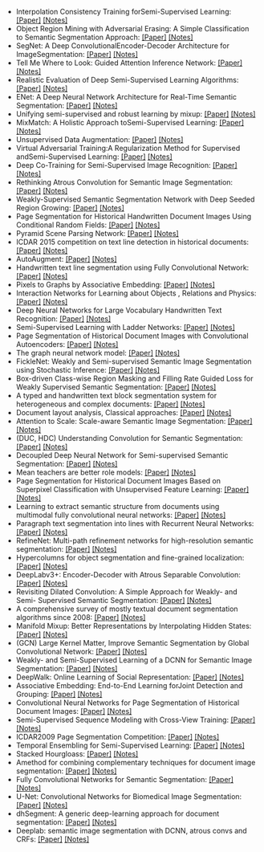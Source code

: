 - Interpolation Consistency Training forSemi-Supervised Learning: [[Paper]](https://arxiv.org/abs/1903.03825) [[Notes]](notes/44_interpolation_consistency_tranining.pdf)
- Object Region Mining with Adversarial Erasing: A Simple Classification to Semantic Segmentation Approach: [[Paper]](https://arxiv.org/abs/1703.08448) [[Notes]](notes/51_object_region_manning_for_sem_seg.pdf)
- SegNet: A Deep ConvolutionalEncoder-Decoder Architecture for ImageSegmentation: [[Paper]](https://ieeexplore.ieee.org/document/7803544) [[Notes]](notes/21_segnet.pdf)
- Tell Me Where to Look: Guided Attention Inference Network: [[Paper]](https://arxiv.org/abs/1802.10171) [[Notes]](notes/50_tell_me_where_to_look.pdf)
- Realistic Evaluation of Deep Semi-Supervised Learning Algorithms: [[Paper]](https://arxiv.org/abs/1804.09170) [[Notes]](notes/37_realistic_eval_of_deep_ss.pdf)
- ENet: A Deep Neural Network Architecture for Real-Time Semantic Segmentation: [[Paper]](https://arxiv.org/abs/1606.02147) [[Notes]](notes/27_enet.pdf)
- Unifying semi-supervised and robust learning by mixup: [[Paper]](https://openreview.net/forum?id=r1gp1jRN_4) [[Notes]](notes/42_mixmixup.pdf)
- MixMatch: A Holistic Approach toSemi-Supervised Learning: [[Paper]](https://arxiv.org/abs/1905.02249) [[Notes]](notes/45_mixmatch.pdf)
- Unsupervised Data Augmentation: [[Paper]](https://arxiv.org/abs/1904.12848) [[Notes]](notes/39_unsupervised_data_aug.pdf)
- Virtual Adversarial Training:A Regularization Method for Supervised andSemi-Supervised Learning: [[Paper]](https://arxiv.org/abs/1704.03976) [[Notes]](notes/40_virtual_adversarial_training.pdf)
- Deep Co-Training for Semi-Supervised Image Recognition: [[Paper]](https://arxiv.org/abs/1803.05984) [[Notes]](notes/46_deep_co_training_img_rec.pdf)
- Rethinking Atrous Convolution for Semantic Image Segmentation: [[Paper]](https://arxiv.org/abs/1706.05587) [[Notes]](notes/25_deeplab_v3.pdf)
- Weakly-Supervised Semantic Segmentation Network with Deep Seeded Region Growing: [[Paper]](http://openaccess.thecvf.com/content_cvpr_2018/papers/Huang_Weakly-Supervised_Semantic_Segmentation_CVPR_2018_paper.pdf) [[Notes]](notes/53_deep_seeded_region_growing.pdf)
- Page Segmentation for Historical Handwritten Document Images Using Conditional Random Fields: [[Paper]](https://www.researchgate.net/publication/312486501_Page_Segmentation_for_Historical_Handwritten_Document_Images_Using_Conditional_Random_Fields) [[Notes]](notes/seg_with_CRFs.pdf)
- Pyramid Scene Parsing Network: [[Paper]](https://arxiv.org/abs/1612.01105) [[Notes]](notes/22_pspnet.pdf)
- ICDAR 2015 competition on text line detection in historical documents: [[Paper]](https://ieeexplore.ieee.org/document/7333945) [[Notes]](notes/ICDAR2015.pdf)
- AutoAugment: [[Paper]](https://arxiv.org/abs/1805.09501) [[Notes]](notes/41_autoaugment.pdf)
- Handwritten text line segmentation using Fully Convolutional Network: [[Paper]](https://ieeexplore.ieee.org/document/8270267/) [[Notes]](notes/handwritten_text_seg_FCN.pdf)
- Pixels to Graphs by Associative Embedding: [[Paper]](https://arxiv.org/abs/1706.07365) [[Notes]](notes/36_pixels_to_graphs.pdf)
- Interaction Networks for Learning about Objects , Relations and Physics: [[Paper]](https://arxiv.org/abs/1612.00222) [[Notes]](notes/18_interaction_nets.pdf)
- Deep Neural Networks for Large Vocabulary Handwritten Text Recognition: [[Paper]](https://tel.archives-ouvertes.fr/tel-01249405/document) [[Notes]](notes/andwriten_text_recognition.pdf)
- Semi-Supervised Learning with Ladder Networks: [[Paper]](https://arxiv.org/abs/1507.02672) [[Notes]](notes/33_ladder_nets.pdf)
- Page Segmentation of Historical Document Images with Convolutional Autoencoders: [[Paper]](https://www.researchgate.net/profile/Kai_Chen76/publication/281268654_Page_Segmentation_of_Historical_Document_Images_with_Convolutional_Autoencoders/links/576120e008ae227f4a40f68d/Page-Segmentation-of-Historical-Document-Images-with-Convolutional-Autoencoders.pdf) [[Notes]](notes/segmentation_with_CAE.pdf)
- The graph neural network model: [[Paper]](https://persagen.com/files/misc/scarselli2009graph.pdf) [[Notes]](notes/graph_neural_nets.pdf)
- FickleNet: Weakly and Semi-supervised Semantic Image Segmentation using Stochastic Inference: [[Paper]](https://arxiv.org/abs/1902.10421) [[Notes]](notes/49_ficklenet.pdf)
- Box-driven Class-wise Region Masking and Filling Rate Guided Loss for Weakly Supervised Semantic Segmentation: [[Paper]](http://arxiv.org/abs/1904.11693) [[Notes]](notes/54_boxe_driven_weakly_segmentation.pdf)
- A typed and handwritten text block segmentation system for heterogeneous and complex documents: [[Paper]](https://ieeexplore.ieee.org/document/6830967) [[Notes]](notes/a_typed_block_seg.pdf)
- Document layout analysis, Classical approaches: [[Paper]](https://tel.archives-ouvertes.fr/tel-01280030/document) [[Notes]](notes/old_classical_approaches.pdf)
- Attention to Scale: Scale-aware Semantic Image Segmentation: [[Paper]](https://arxiv.org/abs/1511.03339) [[Notes]](notes/30_atttention_to_scale.pdf)
- (DUC, HDC) Understanding Convolution for Semantic Segmentation: [[Paper]](https://arxiv.org/abs/1702.08502) [[Notes]](notes/29_understanding_conv_for_sem_seg.pdf)
- Decoupled Deep Neural Network for Semi-supervised Semantic Segmentation: [[Paper]](https://arxiv.org/abs/1506.04924) [[Notes]](notes/47_decoupled_nn_for_segmentation.pdf)
- Mean teachers are better role models: [[Paper]](https://arxiv.org/abs/1703.01780) [[Notes]](notes/56_mean_teachers.pdf)
- Page Segmentation for Historical Document Images Based on Superpixel Classification with Unsupervised Feature Learning: [[Paper]](https://ieeexplore.ieee.org/document/7490134) [[Notes]](notes/seg_with_superpixels.pdf)
- Learning to extract semantic structure from documents using multimodal fully convolutional neural networks: [[Paper]](https://arxiv.org/abs/1706.02337) [[Notes]](notes/learning_to_extract.pdf)
- Paragraph text segmentation into lines with Recurrent Neural Networks: [[Paper]](http://ieeexplore.ieee.org/abstract/document/7333803/) [[Notes]](notes/textlines_srg_with_RNNs.pdf)
- RefineNet: Multi-path refinement networks for high-resolution semantic segmentation: [[Paper]](https://arxiv.org/abs/1611.06612) [[Notes]](notes/31_refinenet.pdf)
- Hypercolumns for object segmentation and fine-grained localization: [[Paper]](https://arxiv.org/abs/1411.5752) [[Notes]](notes/24_hypercolumns.pdf)
- DeepLabv3+: Encoder-Decoder with Atrous Separable Convolution: [[Paper]](https://arxiv.org/abs/1802.02611) [[Notes]](notes/26_deeplabv3+.pdf)
- Revisiting Dilated Convolution: A Simple Approach for Weakly- and Semi- Supervised Semantic Segmentation: [[Paper]](https://arxiv.org/abs/1805.04574) [[Notes]](notes/52_dilates_convolution_semi_super_segmentation.pdf)
- A comprehensive survey of mostly textual document segmentation algorithms since 2008: [[Paper]](https://www.sciencedirect.com/science/article/pii/S0031320316303399) [[Notes]](notes/survey_doc_segmentation.pdf)
- Manifold Mixup: Better Representations by Interpolating Hidden States: [[Paper]](https://arxiv.org/abs/1806.05236) [[Notes]](notes/43_manifold_mixup.pdf)
- (GCN) Large Kernel Matter, Improve Semantic Segmentation by Global Convolutional Network: [[Paper]](https://towardsdatascience.com/review-gcn-global-convolutional-network-large-kernel-matters-semantic-segmentation-c830073492d2) [[Notes]](notes/28_large_kernel_maters.pdf)
- Weakly- and Semi-Supervised Learning of a DCNN for Semantic Image Segmentation: [[Paper]](https://arxiv.org/abs/1502.02734) [[Notes]](notes/48_weakly_and_ss_for_segmentation.pdf)
- DeepWalk: Online Learning of Social Representation: [[Paper]](http://www.perozzi.net/publications/14_kdd_deepwalk.pdf) [[Notes]](notes/deep_walk.pdf)
- Associative Embedding: End-to-End Learning forJoint Detection and Grouping: [[Paper]](https://arxiv.org/abs/1611.05424) [[Notes]](notes/35_associative_emb.pdf)
- Convolutional Neural Networks for Page Segmentation of Historical Document Images: [[Paper]](https://arxiv.org/abs/1704.01474) [[Notes]](notes/CNNs_chen.pdf)
- Semi-Supervised Sequence Modeling with Cross-View Training: [[Paper]](https://arxiv.org/abs/1809.08370) [[Notes]](notes/38_cross_view_semi_supervised.pdf)
- ICDAR2009 Page Segmentation Competition: [[Paper]](https://www.researchgate.net/publication/220860840_ICDAR2009_page_segmentation_competition) [[Notes]](notes/ICDAR2009.pdf)
- Temporal Ensembling for Semi-Supervised Learning: [[Paper]](https://arxiv.org/abs/1610.02242) [[Notes]](notes/55_temporal-ensambling.pdf)
- Stacked Hourgloass: [[Paper]](https://arxiv.org/abs/1603.06937) [[Notes]](notes/34_stacked_hourglass.pdf)
- Amethod for combining complementary techniques for document image segmentation: [[Paper]](https://www.sciencedirect.com/science/article/pii/S003132030800441X) [[Notes]](notes/a_method_for_combining_complementary_techniques.pdf)
- Fully Convolutional Networks for Semantic Segmentation: [[Paper]](https://people.eecs.berkeley.edu/~jonlong/long_shelhamer_fcn.pdf) [[Notes]](notes/19_FCN.pdf)
- U-Net: Convolutional Networks for Biomedical Image Segmentation: [[Paper]](https://arxiv.org/abs/1505.04597) [[Notes]](notes/20_Unet.pdf)
- dhSegment: A generic deep-learning approach for document segmentation: [[Paper]](https://arxiv.org/abs/1804.10371) [[Notes]](notes/dhSegement.pdf)
- Deeplab: semantic image segmentation with DCNN, atrous convs and CRFs: [[Paper]](https://arxiv.org/abs/1606.00915) [[Notes]](notes/23_deeplab_v2.pdf)
